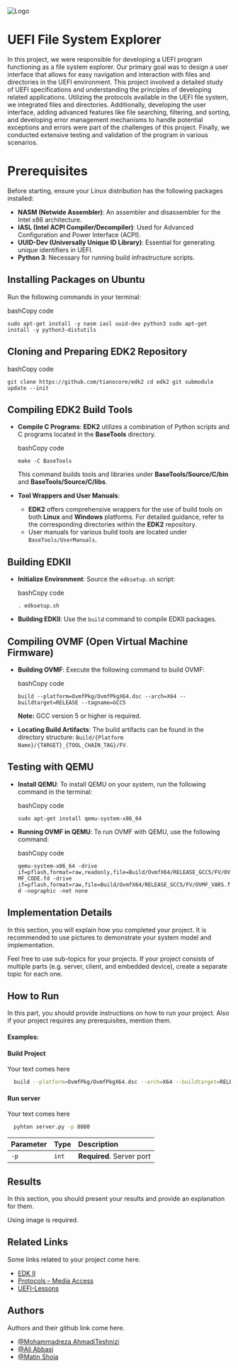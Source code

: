 
![Logo](https://github.com/Sharif-University-ESRLab/Fall2023-uefi-file-system-explorer/assets/59166955/ccd1e642-9594-4861-929e-8e6194769d04)

# UEFI File System Explorer

In this project, we were responsible for developing a UEFI program functioning as a file system explorer. Our primary goal was to design a user interface that allows for easy navigation and interaction with files and directories in the UEFI environment. This project involved a detailed study of UEFI specifications and understanding the principles of developing related applications. Utilizing the protocols available in the UEFI file system, we integrated files and directories. Additionally, developing the user interface, adding advanced features like file searching, filtering, and sorting, and developing error management mechanisms to handle potential exceptions and errors were part of the challenges of this project. Finally, we conducted extensive testing and validation of the program in various scenarios.


Prerequisites
=============

Before starting, ensure your Linux distribution has the following packages installed:

*   **NASM (Netwide Assembler)**: An assembler and disassembler for the Intel x86 architecture.
*   **IASL (Intel ACPI Compiler/Decompiler)**: Used for Advanced Configuration and Power Interface (ACPI).
*   **UUID-Dev (Universally Unique ID Library)**: Essential for generating unique identifiers in UEFI.
*   **Python 3**: Necessary for running build infrastructure scripts.

Installing Packages on Ubuntu
-----------------------------

Run the following commands in your terminal:

bashCopy code

`sudo apt-get install -y nasm iasl uuid-dev python3 sudo apt-get install -y python3-distutils`

Cloning and Preparing EDK2 Repository
-------------------------------------

bashCopy code

`git clone https://github.com/tianocore/edk2 cd edk2 git submodule update --init`

Compiling EDK2 Build Tools
--------------------------

*   **Compile C Programs**: **EDK2** utilizes a combination of Python scripts and C programs located in the **BaseTools** directory.
    
    bashCopy code
    
    `make -C BaseTools`
    
    This command builds tools and libraries under **BaseTools/Source/C/bin** and **BaseTools/Source/C/libs**.
    
*   **Tool Wrappers and User Manuals**:
    
    *   **EDK2** offers comprehensive wrappers for the use of build tools on both **Linux** and **Windows** platforms. For detailed guidance, refer to the corresponding directories within the **EDK2** repository.
    *   User manuals for various build tools are located under `BaseTools/UserManuals`.

Building EDKII
--------------

*   **Initialize Environment**: Source the `edksetup.sh` script:
    
    bashCopy code
    
    `. edksetup.sh`
    
*   **Building EDKII**: Use the `build` command to compile EDKII packages.
    

Compiling OVMF (Open Virtual Machine Firmware)
----------------------------------------------

*   **Building OVMF**: Execute the following command to build OVMF:
    
    bashCopy code
    
    `build --platform=OvmfPkg/OvmfPkgX64.dsc --arch=X64 --buildtarget=RELEASE --tagname=GCC5`
    
    **Note:** GCC version 5 or higher is required.
    
*   **Locating Build Artifacts**: The build artifacts can be found in the directory structure: `Build/{Platform Name}/{TARGET}_{TOOL_CHAIN_TAG}/FV`.
    

Testing with QEMU
-----------------

*   **Install QEMU**: To install QEMU on your system, run the following command in the terminal:
    
    bashCopy code
    
    `sudo apt-get install qemu-system-x86_64`
    
*   **Running OVMF in QEMU**: To run OVMF with QEMU, use the following command:
    
    bashCopy code
    
    `qemu-system-x86_64 -drive if=pflash,format=raw,readonly,file=Build/OvmfX64/RELEASE_GCC5/FV/OVMF_CODE.fd -drive if=pflash,format=raw,file=Build/OvmfX64/RELEASE_GCC5/FV/OVMF_VARS.fd -nographic -net none`


## Implementation Details

In this section, you will explain how you completed your project. It is recommended to use pictures to demonstrate your system model and implementation.


Feel free to use sub-topics for your projects. If your project consists of multiple parts (e.g. server, client, and embedded device), create a separate topic for each one.

## How to Run

In this part, you should provide instructions on how to run your project. Also if your project requires any prerequisites, mention them. 

#### Examples:
#### Build Project
Your text comes here
```bash
  build --platform=OvmfPkg/OvmfPkgX64.dsc --arch=X64 --buildtarget=RELEASE --tagname=GCC5
```

#### Run server
Your text comes here
```bash
  pyhton server.py -p 8080
```

| Parameter | Type     | Description                |
| :-------- | :------- | :------------------------- |
| `-p` | `int` | **Required**. Server port |



## Results
In this section, you should present your results and provide an explanation for them.

Using image is required.

## Related Links
Some links related to your project come here.
 - [EDK II]([https://github.com/tianocore/edk2](https://github.com/tianocore/edk2))
 - [Protocols – Media Access]([https://randomnerdtutorials.com/esp32-pinout-reference-gpios/](https://uefi.org/specs/UEFI/2.10/13_Protocols_Media_Access.html))
 - [UEFI-Lessons]([https://docs.djangoproject.com/en/5.0/](https://github.com/Kostr/UEFI-Lessons))


## Authors
Authors and their github link come here.
- [@Mohammadreza AhmadiTeshnizi]([https://github.com/Sharif-University-ESRLab](https://github.com/teshnizi2))
- [@Ali Abbasi]([https://github.com/Sharif-University-ESRLab](https://github.com/a80-abbasi))
- [@Matin Shoja](https://github.com/Sharif-University-ESRLab)


